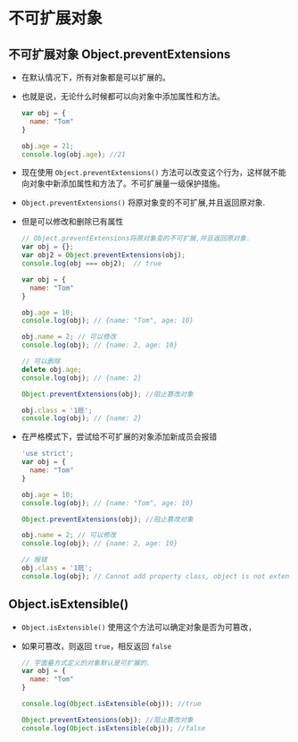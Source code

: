 # 不可扩展对象

## 不可扩展对象 Object.preventExtensions

*   在默认情况下，所有对象都是可以扩展的。

*   也就是说，无论什么时候都可以向对象中添加属性和方法。

    ```javascript
    var obj = {
      name: "Tom"
    }

    obj.age = 21;
    console.log(obj.age); //21
    ```

*   现在使用 `Object.preventExtensions()` 方法可以改变这个行为，这样就不能向对象中新添加属性和方法了。不可扩展量一级保护措施。

*   `Object.preventExtensions()` 将原对象变的不可扩展,并且返回原对象.

*   但是可以修改和删除已有属性

    ```javascript
    // Object.preventExtensions将原对象变的不可扩展,并且返回原对象.
    var obj = {};
    var obj2 = Object.preventExtensions(obj);
    console.log(obj === obj2);  // true
    ```

    ```javascript
    var obj = {
      name: "Tom"
    }

    obj.age = 10;
    console.log(obj); // {name: "Tom", age: 10}

    obj.name = 2; // 可以修改
    console.log(obj); // {name: 2, age: 10}

    // 可以删除
    delete obj.age;
    console.log(obj); // {name: 2}

    Object.preventExtensions(obj); //阻止篡改对象

    obj.class = '1班';
    console.log(obj); // {name: 2}
    ```

*   在严格模式下，尝试给不可扩展的对象添加新成员会报错

    ```javascript
    'use strict';
    var obj = {
      name: "Tom"
    }

    obj.age = 10;
    console.log(obj); // {name: "Tom", age: 10}

    Object.preventExtensions(obj); //阻止篡改对象

    obj.name = 2; // 可以修改
    console.log(obj); // {name: 2, age: 10}

    // 报错
    obj.class = '1班';
    console.log(obj); // Cannot add property class, object is not extensible
    ```

## Object.isExtensible()

*   `Object.isExtensible()` 使用这个方法可以确定对象是否为可篡改，

*   如果可篡改，则返回 `true`，相反返回 `false`

    ```javascript
    // 字面量方式定义的对象默认是可扩展的.
    var obj = {
      name: "Tom"
    }

    console.log(Object.isExtensible(obj)); //true

    Object.preventExtensions(obj); //阻止篡改对象
    console.log(Object.isExtensible(obj)); //false
    ```
